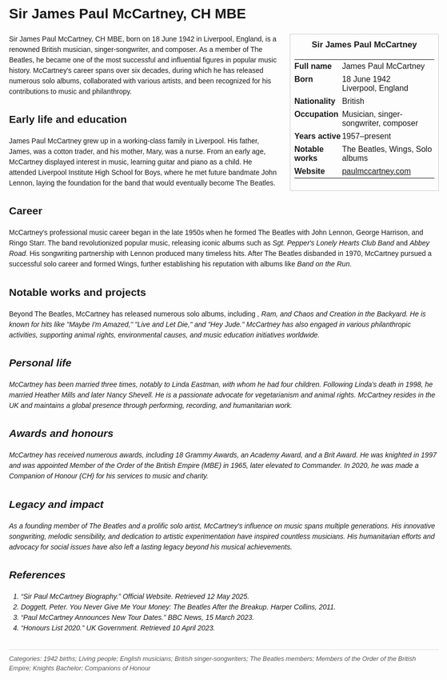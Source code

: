 <!DOCTYPE html>
<html>
<head>
  <title>Sir James Paul McCartney, CH MBE – Profile</title>
  <style>
    body { font-family: Arial, sans-serif; margin: 2rem auto; max-width: 960px; line-height: 1.5; }
    aside.infobox { float: right; width: 280px; margin: 0 0 1rem 1.5rem; border: 1px solid #ccc; padding: 0.5rem; font-size: 0.9rem; }
    aside.infobox h3 { text-align: center; margin-top: 0; }
    aside.infobox table { width: 100%; border-collapse: collapse; }
    aside.infobox td { padding: 0.25rem 0; vertical-align: top; }
    h1 { margin-top: 0; }
    footer.categories { font-size: 0.8rem; color: #555; border-top: 1px solid #ddd; padding-top: 0.5rem; margin-top: 2rem; }
  </style>
</head>
<body>
  <h1>Sir James Paul McCartney, CH MBE</h1>
  <aside class="infobox">
    <h3>Sir James Paul McCartney</h3>
    <table>
      <tr><td><strong>Full name</strong></td><td>James Paul McCartney</td></tr>
      <tr><td><strong>Born</strong></td><td>18 June 1942<br>Liverpool, England</td></tr>
      <tr><td><strong>Nationality</strong></td><td>British</td></tr>
      <tr><td><strong>Occupation</strong></td><td>Musician, singer-songwriter, composer</td></tr>
      <tr><td><strong>Years active</strong></td><td>1957–present</td></tr>
      <tr><td><strong>Notable works</strong></td><td>The Beatles, Wings, Solo albums</td></tr>
      <tr><td><strong>Website</strong></td><td><a href="https://www.paulmccartney.com">paulmccartney.com</a></td></tr>
    </table>
  </aside>
  <p>Sir James Paul McCartney, CH MBE, born on 18 June 1942 in Liverpool, England, is a renowned British musician, singer-songwriter, and composer. As a member of The Beatles, he became one of the most successful and influential figures in popular music history. McCartney's career spans over six decades, during which he has released numerous solo albums, collaborated with various artists, and been recognized for his contributions to music and philanthropy.</p>
  
  <h2>Early life and education</h2>
  <p>James Paul McCartney grew up in a working-class family in Liverpool. His father, James, was a cotton trader, and his mother, Mary, was a nurse. From an early age, McCartney displayed interest in music, learning guitar and piano as a child. He attended Liverpool Institute High School for Boys, where he met future bandmate John Lennon, laying the foundation for the band that would eventually become The Beatles.</p>
  
  <h2>Career</h2>
  <p>McCartney's professional music career began in the late 1950s when he formed The Beatles with John Lennon, George Harrison, and Ringo Starr. The band revolutionized popular music, releasing iconic albums such as <i>Sgt. Pepper's Lonely Hearts Club Band</i> and <i>Abbey Road</i>. His songwriting partnership with Lennon produced many timeless hits. After The Beatles disbanded in 1970, McCartney pursued a successful solo career and formed Wings, further establishing his reputation with albums like <i>Band on the Run</i>.</p>
  
  <h2>Notable works and projects</h2>
  <p>Beyond The Beatles, McCartney has released numerous solo albums, including <i McCartney</i>, <i>Ram</i>, and <i>Chaos and Creation in the Backyard</i>. He is known for hits like "Maybe I'm Amazed," "Live and Let Die," and "Hey Jude." McCartney has also engaged in various philanthropic activities, supporting animal rights, environmental causes, and music education initiatives worldwide.</p>
  
  <h2>Personal life</h2>
  <p>McCartney has been married three times, notably to Linda Eastman, with whom he had four children. Following Linda's death in 1998, he married Heather Mills and later Nancy Shevell. He is a passionate advocate for vegetarianism and animal rights. McCartney resides in the UK and maintains a global presence through performing, recording, and humanitarian work.</p>
  
  <h2>Awards and honours</h2>
  <p>McCartney has received numerous awards, including 18 Grammy Awards, an Academy Award, and a Brit Award. He was knighted in 1997 and was appointed Member of the Order of the British Empire (MBE) in 1965, later elevated to Commander. In 2020, he was made a Companion of Honour (CH) for his services to music and charity.</p>
  
  <h2>Legacy and impact</h2>
  <p>As a founding member of The Beatles and a prolific solo artist, McCartney's influence on music spans multiple generations. His innovative songwriting, melodic sensibility, and dedication to artistic experimentation have inspired countless musicians. His humanitarian efforts and advocacy for social issues have also left a lasting legacy beyond his musical achievements.</p>
  
  <h2>References</h2>
  <ol>
    <li>“Sir Paul McCartney Biography.” Official Website. Retrieved 12 May 2025.</li>
    <li>Doggett, Peter. <i>You Never Give Me Your Money: The Beatles After the Breakup</i>. Harper Collins, 2011.</li>
    <li>“Paul McCartney Announces New Tour Dates.” BBC News, 15 March 2023.</li>
    <li>“Honours List 2020.” UK Government. Retrieved 10 April 2023.</li>
  </ol>
  
  <footer class="categories">Categories: 1942 births; Living people; English musicians; British singer-songwriters; The Beatles members; Members of the Order of the British Empire; Knights Bachelor; Companions of Honour</footer>
</body>
</html>